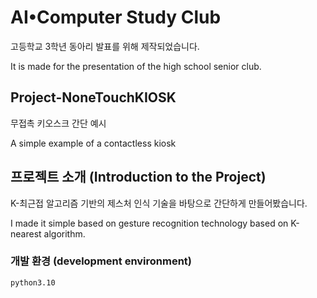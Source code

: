 # AI•Computer Study Club
고등학교 3학년 동아리 발표를 위해 제작되었습니다.

It is made for the presentation of the high school senior club.

## Project-NoneTouchKIOSK
무접촉 키오스크 간단 예시

A simple example of a contactless kiosk

## 프로젝트 소개 (Introduction to the Project)
K-최근접 알고리즘 기반의 제스처 인식 기술을 바탕으로 간단하게 만들어봤습니다.

I made it simple based on gesture recognition technology based on K-nearest algorithm.

### 개발 환경 (development environment)
    python3.10
